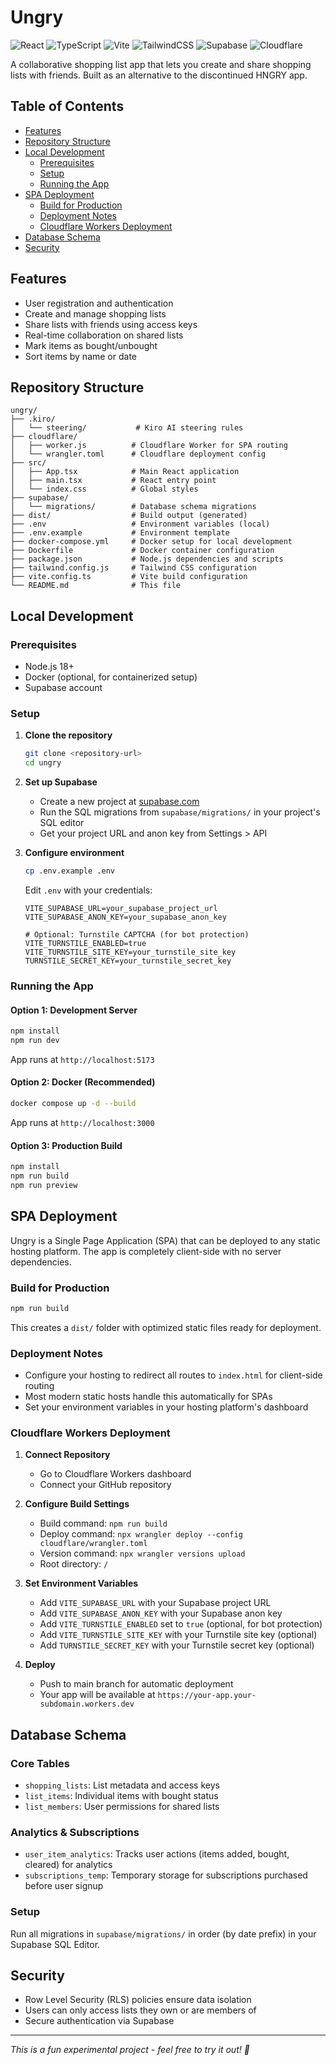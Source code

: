 # Ungry

![React](https://img.shields.io/badge/React-20232A?style=for-the-badge&logo=react&logoColor=61DAFB)
![TypeScript](https://img.shields.io/badge/TypeScript-007ACC?style=for-the-badge&logo=typescript&logoColor=white)
![Vite](https://img.shields.io/badge/Vite-646CFF?style=for-the-badge&logo=vite&logoColor=white)
![TailwindCSS](https://img.shields.io/badge/Tailwind_CSS-38B2AC?style=for-the-badge&logo=tailwind-css&logoColor=white)
![Supabase](https://img.shields.io/badge/Supabase-3ECF8E?style=for-the-badge&logo=supabase&logoColor=white)
![Cloudflare](https://img.shields.io/badge/Cloudflare-F38020?style=for-the-badge&logo=Cloudflare&logoColor=white)

A collaborative shopping list app that lets you create and share shopping lists with friends. Built as an alternative to the discontinued HNGRY app.

## Table of Contents

- [Features](#features)
- [Repository Structure](#repository-structure)
- [Local Development](#local-development)
  - [Prerequisites](#prerequisites)
  - [Setup](#setup)
  - [Running the App](#running-the-app)
- [SPA Deployment](#spa-deployment)
  - [Build for Production](#build-for-production)
  - [Deployment Notes](#deployment-notes)
  - [Cloudflare Workers Deployment](#cloudflare-workers-deployment)
- [Database Schema](#database-schema)
- [Security](#security)

## Features
- User registration and authentication
- Create and manage shopping lists
- Share lists with friends using access keys
- Real-time collaboration on shared lists
- Mark items as bought/unbought
- Sort items by name or date

## Repository Structure

```
ungry/
├── .kiro/
│   └── steering/           # Kiro AI steering rules
├── cloudflare/
│   ├── worker.js          # Cloudflare Worker for SPA routing
│   └── wrangler.toml      # Cloudflare deployment config
├── src/
│   ├── App.tsx            # Main React application
│   ├── main.tsx           # React entry point
│   └── index.css          # Global styles
├── supabase/
│   └── migrations/        # Database schema migrations
├── dist/                  # Build output (generated)
├── .env                   # Environment variables (local)
├── .env.example           # Environment template
├── docker-compose.yml     # Docker setup for local development
├── Dockerfile             # Docker container configuration
├── package.json           # Node.js dependencies and scripts
├── tailwind.config.js     # Tailwind CSS configuration
├── vite.config.ts         # Vite build configuration
└── README.md              # This file
```

## Local Development

### Prerequisites
- Node.js 18+
- Docker (optional, for containerized setup)
- Supabase account

### Setup

1. **Clone the repository**
   ```bash
   git clone <repository-url>
   cd ungry
   ```

2. **Set up Supabase**
   - Create a new project at [supabase.com](https://supabase.com)
   - Run the SQL migrations from `supabase/migrations/` in your project's SQL editor
   - Get your project URL and anon key from Settings > API

3. **Configure environment**
   ```bash
   cp .env.example .env
   ```
   Edit `.env` with your credentials:
   ```
   VITE_SUPABASE_URL=your_supabase_project_url
   VITE_SUPABASE_ANON_KEY=your_supabase_anon_key
   
   # Optional: Turnstile CAPTCHA (for bot protection)
   VITE_TURNSTILE_ENABLED=true
   VITE_TURNSTILE_SITE_KEY=your_turnstile_site_key
   TURNSTILE_SECRET_KEY=your_turnstile_secret_key
   ```

### Running the App

#### Option 1: Development Server
```bash
npm install
npm run dev
```
App runs at `http://localhost:5173`

#### Option 2: Docker (Recommended)
```bash
docker compose up -d --build
```
App runs at `http://localhost:3000`

#### Option 3: Production Build
```bash
npm install
npm run build
npm run preview
```

## SPA Deployment

Ungry is a Single Page Application (SPA) that can be deployed to any static hosting platform. The app is completely client-side with no server dependencies.

### Build for Production
```bash
npm run build
```
This creates a `dist/` folder with optimized static files ready for deployment.

### Deployment Notes
- Configure your hosting to redirect all routes to `index.html` for client-side routing
- Most modern static hosts handle this automatically for SPAs
- Set your environment variables in your hosting platform's dashboard

### Cloudflare Workers Deployment

1. **Connect Repository**
   - Go to Cloudflare Workers dashboard
   - Connect your GitHub repository

2. **Configure Build Settings**
   - Build command: `npm run build`
   - Deploy command: `npx wrangler deploy --config cloudflare/wrangler.toml`
   - Version command: `npx wrangler versions upload`
   - Root directory: `/`

3. **Set Environment Variables**
   - Add `VITE_SUPABASE_URL` with your Supabase project URL
   - Add `VITE_SUPABASE_ANON_KEY` with your Supabase anon key
   - Add `VITE_TURNSTILE_ENABLED` set to `true` (optional, for bot protection)
   - Add `VITE_TURNSTILE_SITE_KEY` with your Turnstile site key (optional)
   - Add `TURNSTILE_SECRET_KEY` with your Turnstile secret key (optional)

4. **Deploy**
   - Push to main branch for automatic deployment
   - Your app will be available at `https://your-app.your-subdomain.workers.dev`

## Database Schema

### Core Tables
- `shopping_lists`: List metadata and access keys
- `list_items`: Individual items with bought status
- `list_members`: User permissions for shared lists

### Analytics & Subscriptions
- `user_item_analytics`: Tracks user actions (items added, bought, cleared) for analytics
- `subscriptions_temp`: Temporary storage for subscriptions purchased before user signup

### Setup
Run all migrations in `supabase/migrations/` in order (by date prefix) in your Supabase SQL Editor.

## Security
- Row Level Security (RLS) policies ensure data isolation
- Users can only access lists they own or are members of
- Secure authentication via Supabase

---

*This is a fun experimental project - feel free to try it out! 🚀*

